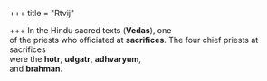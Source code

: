 +++
title = "Rtvij"

+++
In the Hindu sacred texts (**Vedas**), one  
of the priests who officiated at **sacrifices**. The four chief priests at sacrifices  
were the **hotr**, **udgatr**, **adhvaryum**,  
and **brahman**.